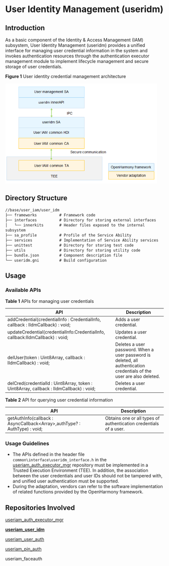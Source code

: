 # User Identity Management (useridm)



## Introduction

As a basic component of the Identity & Access Management (IAM) subsystem, User Identity Management (useridm) provides a unified interface for managing user credential information in the system and invokes authentication resources through the authentication executor management module to implement lifecycle management and secure storage of user credentials.

**Figure 1** User identity credential management architecture

<img src="figures/useridm_architecture.png" alt="useridm_architecture" style="zoom:80%;" />

## Directory Structure

```undefined
//base/user_iam/user_idm
├── frameworks			# Framework code
├── interfaces			# Directory for storing external interfaces
│   └── innerkits		# Header files exposed to the internal subsystem
├── sa_profile			# Profile of the Service Ability
├── services			# Implementation of Service Ability services
├── unittest			# Directory for storing test code
├── utils			    # Directory for storing utility code
├── bundle.json			# Component description file
└── useridm.gni			# Build configuration
```


## Usage

### Available APIs

**Table 1** APIs for managing user credentials

| API | Description                            |
| ------ | -------------------------------- |
| addCredential(credentialInfo : CredentialInfo, callback : IIdmCallback) : void; | Adds a user credential.|
| updateCredential(credentialInfo:CredentialInfo, callback:IIdmCallback) : void; | Updates a user credential.|
| delUser(token : Uint8Array, callback : IIdmCallback) : void; | Deletes a user password. When a user password is deleted, all authentication credentials of the user are also deleted.|
| delCred(credentialId : Uint8Array, token : Uint8Array, callback : IIdmCallback) : void; | Deletes a user credential.|

**Table 2** API for querying user credential information

| API| Description                      |
| ------ | -------------------------------- |
| getAuthInfo(callback : AsyncCallback<Array<EnrolledCredInfo>>,authType? : AuthType) : void; | Obtains one or all types of authentication credentials of a user.|

### Usage Guidelines

- The APIs defined in the header file ```common\interface\useridm_interface.h``` in the [useriam_auth_executor_mgr](https://gitee.com/openharmony-sig/useriam_coauth) repository must be implemented in a Trusted Execution Environment (TEE). In addition, the association between the user credentials and user IDs should not be tampered with, and unified user authentication must be supported.
- During the adaptation, vendors can refer to the software implementation of related functions provided by the OpenHarmony framework.

## Repositories Involved

[useriam_auth_executor_mgr](https://gitee.com/openharmony/useriam_auth_executor_mgr/blob/master/README.md)

**[useriam_user_idm](https://gitee.com/openharmony/useriam_user_idm/blob/master/README.md)**

[useriam_user_auth](https://gitee.com/openharmony/useriam_user_auth/blob/master/README.md)

[useriam_pin_auth](https://gitee.com/openharmony/useriam_pin_auth/blob/master/README.md)

useriam_faceauth
